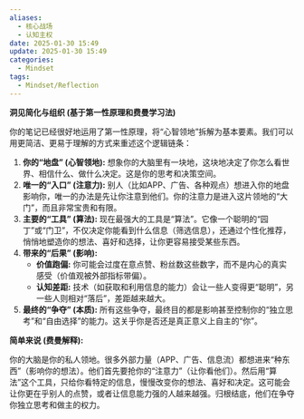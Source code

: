 ```yaml
---
aliases:
  - 核心战场
  - 认知主权
date: 2025-01-30 15:49
update: 2025-01-30 15:49
categories:
  - Mindset
tags:
  - Mindset/Reflection
---
```



**洞见简化与组织 (基于第一性原理和费曼学习法)**

你的笔记已经很好地运用了第一性原理，将“心智领地”拆解为基本要素。我们可以用更简洁、更易于理解的方式来重述这个逻辑链条：

1.  **你的“地盘” (心智领地):** 想象你的大脑里有一块地，这块地决定了你怎么看世界、相信什么、做什么决定。这是你的思考和决策空间。
2.  **唯一的“入口” (注意力):** 别人（比如APP、广告、各种观点）想进入你的地盘影响你，唯一的办法是先让你注意到他们。你的注意力是进入这片领地的“大门”，而且非常宝贵和有限。
3.  **主要的“工具” (算法):** 现在最强大的工具是“算法”。它像一个聪明的“园丁”或“门卫”，不仅决定你能看到什么信息（筛选信息），还通过个性化推荐，悄悄地塑造你的想法、喜好和选择，让你更容易接受某些东西。
4.  **带来的“后果” (影响):**
    *   **价值跑偏:** 你可能会过度在意点赞、粉丝数这些数字，而不是内心的真实感受（价值观被外部指标带偏）。
    *   **认知差距:** 技术（如获取和利用信息的能力）会让一些人变得更“聪明”，另一些人则相对“落后”，差距越来越大。
5.  **最终的“争夺” (本质):** 所有这些争夺，最终目的都是影响甚至控制你的“独立思考”和“自由选择”的能力。这关乎你是否还是真正意义上自主的“你”。

**简单来说 (费曼解释):**

你的大脑是你的私人领地。很多外部力量（APP、广告、信息流）都想进来“种东西”（影响你的想法）。他们首先要抢你的“注意力”（让你看他们）。然后用“算法”这个工具，只给你看特定的信息，慢慢改变你的想法、喜好和决定。这可能会让你更在乎别人的点赞，或者让信息能力强的人越来越强。归根结底，他们在争夺你独立思考和做主的权力。
